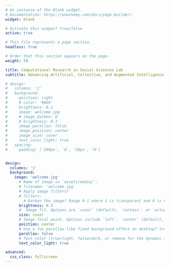 ```yaml
---
# An instance of the Blank widget.
# Documentation: https://wowchemy.com/docs/page-builder/
widget: blank

# Activate this widget? true/false
active: true

# This file represents a page section.
headless: true

# Order that this section appears on the page.
weight: 50

title: Computational Research in Social Sciences Lab
subtitle: Advancing Artificial, Collective, and Augmented Intelligence

# design:
#   columns: '1'
#   background:
#     position: right
#     # color: '#666'
#     brightness: 0.1
#     image: welcome.jpg
#     # image_darken: 0
#     # brightness: 0.3
#     image_parallax: false
#     image_position: center
#     image_size: cover
#     text_color_light: true
#   spacing:
#     padding: ['200px', '0', '20px', '0']


design:
  columns: '1'
  background:
    image: 'welcome.jpg'
      # Name of image in `assets/media/`.
      # filename: 'welcome.jpg'
      # Apply image filters?
      # filters:
        # Darken the image? Range 0-1 where 1 is transparent and 0 is opaque.
      brightness: 0.3
      #  Image fit. Options are `cover` (default), `contain`, or `actual` size.
      size: cover
      # Image focal point. Options include `left`, `center` (default), or `right`.
      position: center
      # Use a fun parallax-like fixed background effect on desktop? true/false
      parallax: false
      # Text color (true=light, false=dark, or remove for the dynamic theme color).
      text_color_light: true

advanced:
  css_class: fullscreen
---
```

